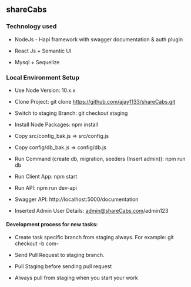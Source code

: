 ## shareCabs

### Technology used
* NodeJs - Hapi framework with swagger documentation & auth plugin

* React Js + Semantic UI

* Mysql + Sequelize

### Local Environment Setup
* Use Node Version: 10.x.x

* Clone Project: git clone https://github.com/ajay1133/shareCabs.git

* Switch to staging Branch: git checkout staging

* Install Node Packages: npm install

* Copy src/config_bak.js => src/config.js

* Copy config/db_bak.js => config/db.js

* Run Command (create db, migration, seeders (Insert admin)): npm run db

* Run Client App: npm start

* Run API: npm run dev-api

* Swagger API: http://localhost:5000/documentation

* Inserted Admin User Details: admin@shareCabs.com/admin123


#### Development process for new tasks:

* Create task specific branch from staging always. For example: git checkout -b com-<TASKNO>

* Send Pull Request to staging branch.

* Pull Staging before sending pull request

* Always pull from staging when you start your work



